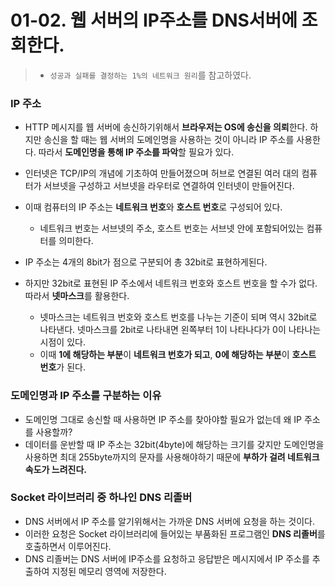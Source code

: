 # 01-02. 웹 서버의 IP주소를 DNS서버에 조회한다.

> - `성공과 실패를 결정하는 1%의 네트워크 원리`를 참고하였다.



### IP 주소

- HTTP 메시지를 웹 서버에 송신하기위해서 **브라우저는 OS에 송신을 의뢰**한다. 하지만 송신을 할 때는 웹 서버의 도메인명을 사용하는 것이 아니라 IP 주소를 사용한다. 따라서 **도메인명을 통해 IP 주소를 파악**할 필요가 있다.

- 인터넷은 TCP/IP의 개념에 기초하여 만들어졌으며 허브로 연결된 여러 대의 컴퓨터가 서브넷을 구성하고 서브넷을 라우터로 연결하여 인터넷이 만들어진다.
- 이때 컴퓨터의 IP 주소는 **네트워크 번호**와 **호스트 번호**로 구성되어 있다.
  - 네트워크 번호는 서브넷의 주소, 호스트 번호는 서브넷 안에 포함되어있는 컴퓨터를 의미한다.
- IP 주소는 4개의 8bit가 점으로 구분되어 총 32bit로 표현하게된다.
- 하지만 32bit로 표현된 IP 주소에서 네트워크 번호와 호스트 번호을 할 수가 없다. 따라서 **넷마스크**를 활용한다.
  - 넷마스크는 네트워크 번호와 호스트 번호를 나누는 기준이 되며 역시 32bit로 나타낸다. 넷마스크를 2bit로 나타내면 왼쪽부터 1이 나타나다가 0이 나타나는 시점이 있다. 
  - 이때 **1에 해당하는 부분**이 **네트워크 번호가 되고**, **0에 해당하는 부분**이 **호스트 번호**가 된다.



### 도메인명과 IP 주소를 구분하는 이유

- 도메인명 그대로 송신할 때 사용하면 IP 주소를 찾아야할 필요가 없는데 왜 IP 주소를 사용할까?
- 데이터를 운반할 때 IP 주소는 32bit(4byte)에 해당하는 크기를 갖지만 도메인명을 사용하면 최대 255byte까지의 문자를 사용해야하기 때문에 **부하가 걸려 네트워크 속도가 느려진다.**



### Socket 라이브러리 중 하나인 DNS 리졸버

- DNS 서버에서 IP 주소를 알기위해서는 가까운 DNS 서버에 요청을 하는 것이다.
- 이러한 요청은 Socket 라이브러리에 들어있는 부품화된 프로그램인 **DNS 리졸버**를 호출하면서 이루어진다.
- DNS 리졸버는 DNS 서버에 IP주소를 요청하고 응답받은 메시지에서 IP 주소를 추출하여 지정된 메모리 영역에 저장한다.